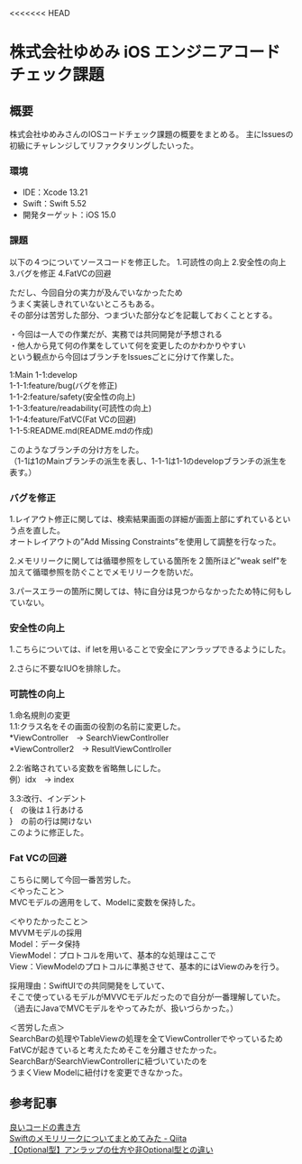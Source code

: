<<<<<<< HEAD
# 株式会社ゆめみ iOS エンジニアコードチェック課題

## 概要

株式会社ゆめみさんのIOSコードチェック課題の概要をまとめる。
主にIssuesの初級にチャレンジしてリファクタリングしたいった。


### 環境

- IDE：Xcode 13.21
- Swift：Swift 5.52
- 開発ターゲット：iOS 15.0

### 課題

以下の４つについてソースコードを修正した。
1.可読性の向上
2.安全性の向上
3.バグを修正
4.FatVCの回避

ただし、今回自分の実力が及んでいなかったため  
うまく実装しきれていないところもある。  
その部分は苦労した部分、つまづいた部分などを記載しておくこととする。  


・今回は一人での作業だが、実務では共同開発が予想される  
・他人から見て何の作業をしていて何を変更したのかわかりやすい  
という観点から今回はブランチをIssuesごとに分けて作業した。  

1:Main
1-1:develop  
1-1-1:feature/bug(バグを修正)  
1-1-2:feature/safety(安全性の向上)  
1-1-3:feature/readability(可読性の向上)  
1-1-4:feature/FatVC(Fat VCの回避)  
1-1-5:README.md(README.mdの作成)  

このようなブランチの分け方をした。  
（1-1は1のMainブランチの派生を表し、1-1-1は1-1のdevelopブランチの派生を表す。）

 
 
### バグを修正
1.レイアウト修正に関しては、検索結果画面の詳細が画面上部にずれているという点を直した。  
オートレイアウトの”Add Missing Constraints”を使用して調整を行なった。

2.メモリリークに関しては循環参照をしている箇所を２箇所ほど"weak   self"を加えて循環参照を防ぐことでメモリリークを防いだ。

3.パースエラーの箇所に関しては、特に自分は見つからなかったため特に何もしていない。

### 安全性の向上
1.こちらについては、if letを用いることで安全にアンラップできるようにした。

2.さらに不要なIUOを排除した。

### 可読性の向上
1.命名規則の変更  
1.1:クラス名をその画面の役割の名前に変更した。  
*ViewController　→ SearchViewContlroller   
*ViewController2　→ ResultViewContlroller  

2.2:省略されている変数を省略無しにした。  
例）idx　→ index

3.3:改行、インデント  
{　の後は１行あける  
}　の前の行は開けない  
このように修正した。  

### Fat VCの回避  
こちらに関して今回一番苦労した。  
＜やったこと＞  
MVCモデルの適用をして、Modelに変数を保持した。  
  
＜やりたかったこと＞  
MVVMモデルの採用  
Model：データ保持  
ViewModel：プロトコルを用いて、基本的な処理はここで  
View：ViewModelのプロトコルに準拠させて、基本的にはViewのみを行う。  
  
採用理由：SwiftUIでの共同開発をしていて、  
そこで使っているモデルがMVVCモデルだったので自分が一番理解していた。  
（過去にJavaでMVCモデルをやってみたが、扱いづらかった。）  
  
＜苦労した点＞  
SearchBarの処理やTableViewの処理を全てViewControllerでやっているため  
FatVCが起きていると考えたためそこを分離させたかった。  
SearchBarがSearchViewControllerに紐づいていたのを  
うまくView Modelに紐付けを変更できなかった。  


## 参考記事

[良いコードの書き方](https://qiita.com/alt_yamamoto/items/25eda376e6b947208996)  
[Swiftのメモリリークについてまとめてみた - Qiita](https://qiita.com/ryu1sazae/items/201275f9ac3af1ec9e64)  
[【Optional型】アンラップの仕方や非Optional型との違い](https://tech-maga.com/swift-optional)  

